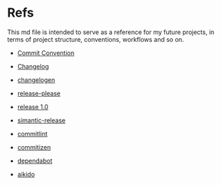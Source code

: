 # Refs

This md file is intended to serve as a reference for my future projects, in terms of project structure, conventions, workflows and so on.

- [Commit Convention](https://www.conventionalcommits.org/en/v1.0.0-beta.4/#specification)

- [Changelog](https://keepachangelog.com/en/1.1.0/)

- [changelogen](https://github.com/unjs/changelogen)

- [release-please](https://github.com/googleapis/release-please)

- [release 1.0](https://www.hashicorp.com/blog/announcing-hashicorp-terraform-1-0-general-availability)

- [simantic-release](https://github.com/semantic-release/semantic-release)

- [commitlint](https://commitlint.js.org/)

- [commitizen](https://commitizen-tools.github.io/commitizen/)

- [dependabot](https://docs.github.com/en/code-security/getting-started/dependabot-quickstart-guide)

- [aikido](https://www.aikido.dev/?utm_source=google&utm_medium=cpc&utm_campaign=19716202274&utm_adgroup=151962896851&device=c&matchtype=p=&gclid=CjwKCAiAjp-7BhBZEiwAmh9rBepBJUjcSO5ONHDpgB2YyWUmxp1cbd_gzblssemYMwIa2nogsLoP8RoCCucQAvD_BwE&utm_term=aikido%20security&utm_campaign=19716202274&utm_source=google&utm_medium=cpc&utm_content=151962896851&hsa_acc=4523967680&hsa_cam=19716202274&hsa_grp=151962896851&hsa_ad=687845864315&hsa_src=g&hsa_tgt=kwd-1945392735080&hsa_kw=aikido%20security&hsa_mt=p&hsa_net=adwords&hsa_ver=3&gad_source=1)